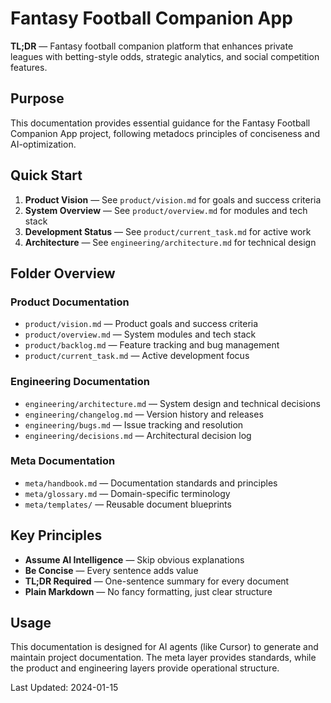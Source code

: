 # Fantasy Football Companion App

**TL;DR** — Fantasy football companion platform that enhances private leagues with betting-style odds, strategic analytics, and social competition features.

## Purpose

This documentation provides essential guidance for the Fantasy Football Companion App project, following metadocs principles of conciseness and AI-optimization.

## Quick Start

1. **Product Vision** — See `product/vision.md` for goals and success criteria
2. **System Overview** — See `product/overview.md` for modules and tech stack
3. **Development Status** — See `product/current_task.md` for active work
4. **Architecture** — See `engineering/architecture.md` for technical design

## Folder Overview

### Product Documentation
- `product/vision.md` — Product goals and success criteria
- `product/overview.md` — System modules and tech stack
- `product/backlog.md` — Feature tracking and bug management
- `product/current_task.md` — Active development focus

### Engineering Documentation  
- `engineering/architecture.md` — System design and technical decisions
- `engineering/changelog.md` — Version history and releases
- `engineering/bugs.md` — Issue tracking and resolution
- `engineering/decisions.md` — Architectural decision log

### Meta Documentation
- `meta/handbook.md` — Documentation standards and principles
- `meta/glossary.md` — Domain-specific terminology
- `meta/templates/` — Reusable document blueprints

## Key Principles

- **Assume AI Intelligence** — Skip obvious explanations
- **Be Concise** — Every sentence adds value
- **TL;DR Required** — One-sentence summary for every document
- **Plain Markdown** — No fancy formatting, just clear structure

## Usage

This documentation is designed for AI agents (like Cursor) to generate and maintain project documentation. The meta layer provides standards, while the product and engineering layers provide operational structure.

Last Updated: 2024-01-15
